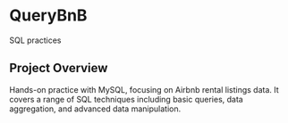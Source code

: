# QueryBnB
SQL practices

Project Overview
----------------
Hands-on practice with MySQL, focusing on Airbnb rental listings data. 
It covers a range of SQL techniques including basic queries, data aggregation, and advanced data manipulation.
